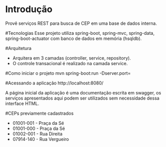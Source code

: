 # Introdução
Provê serviços REST para busca de CEP em uma base de dados interna. 

#Tecnologias
Esse projeto utiliza spring-boot, spring-mvc, spring-data, spring-boot-actuator com banco de dados em memória (hsqldb).

#Arquitetura
* Arquitera em 3 camadas (controller, service, repository).
* O controle transacional é realizado na camada service.

#Como iniciar o projeto
mvn spring-boot:run -Dserver.port=<port>

#Acessando a aplicação
http://localhost:8080/

A página inicial da aplicação é uma documentação escrita em swagger, os serviços apresentados aqui podem ser utilizados sem
necessidade dessa interface HTML.

#CEPs previamente cadastrados
* 01001-001 - Praça da Sé
* 01001-000 - Praça da Sé
* 01002-001 - Rua Direita
* 07914-140 - Rua Vergueiro
